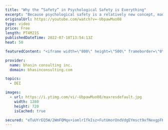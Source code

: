```yaml
---
title: "Why the “Safety” in Psychological Safety is Everything"
excerpt: "Because psychological safety is a relatively new concept, many conversations around cultivating this experience in the workplace focus on research and the “psychological” or neuroscience aspects. While this is important, we must also focus on the “safety” aspect.  In this video, bci’s Mental Health Expert-in-Residence"
originalUrl: https://youtube.com/watch?v=-UbpawMuo08
type: video
price: Free
length: PT4M21S
publishedDateTime: 2022-07-18T13:54:13Z
heat: 50

featuredContent: "<iframe width=\"800\" height=\"500\" frameborder=\"0\" src=\"https://www.youtube.com/embed/-UbpawMuo08\" allow=\"accelerometer; autoplay; encrypted-media; gyroscope; picture-in-picture\" allowfullscreen></iframe>"

provider:
  name: bhasin consulting inc.
  domain: bhasinconsulting.com

topics:
  - DEI

images:
  - url: https://i.ytimg.com/vi/-UbpawMuo08/maxresdefault.jpg
    width: 1280
    height: 720
    isCached: true

secured: "eTuUYrEQ5W/2WmFQMqx+iomlrIfkIsz+FutUmorOndVdgEYmsct9xfNexgpFKd50n6sceO/Y2jDMrAGzpRUi25D/mS/PiAVA8AtSjT2DXf8uahzxz8FnzWE9ndz3KYMFGFZG16S+vyHSKRAA8d93r+LBlMvwuHl/AHX8jZbq4q0Vr6WlbcvK2KwGsZiUfxuohOiQO01BTWYxknNEyZgtNbcWQ1qlWu2/PKl+HUD3mh4Nv/BqwSxwOase9nvajepTYBcHskljL9JQULce9Ls1usTlELqUICsv5pPRL42/7SdS/jXPPC8pI4RHRfN79yyp+p6SVoqaJJKHb3qjPkBIuA8e1X3zx6tYbWWim77KcobLgCcMdVeFS2H5y77w06BvevjZ+q0c9E9iyrokU8BMLOn3MdOwtoSuHEh2J3aSakw=;QZeaKLIExRbUm4DKNRRXrQ=="
---
```


